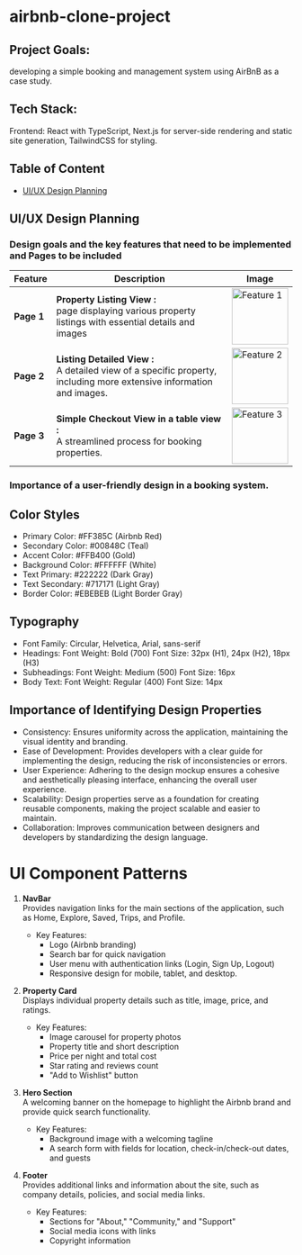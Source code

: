 # airbnb-clone-project

## Project Goals:

developing a simple booking and management system using AirBnB as a case study.

## Tech Stack:

Frontend: React with TypeScript, Next.js for server-side rendering and static site generation, TailwindCSS for styling.

## Table of Content

- [UI/UX Design Planning](#UI/UX)

## UI/UX Design Planning

### Design goals and the key features that need to be implemented and Pages to be included

| Feature    | Description                                                                                                              | Image                                                                                                                                                            |
| ---------- | ------------------------------------------------------------------------------------------------------------------------ | ---------------------------------------------------------------------------------------------------------------------------------------------------------------- |
| **Page 1** | **Property Listing View :**<br> page displaying various property listings with essential details and images              | <img src="https://www.dropbox.com/scl/fi/h7gkpbkcjxo7gd6w695e3/airbnb-1.png?rlkey=cz5q9fcf3ll64ql4z0gpkec93&st=tnjo3j79&dl=0&raw=1" alt="Feature 1" width="100"> |
| **Page 2** | **Listing Detailed View :** <br>A detailed view of a specific property, including more extensive information and images. | <img src="https://www.dropbox.com/scl/fi/pbugzbjc5bolknzv186xo/airbnb-2.png?rlkey=4hm6ogfsmgaad1hrkwehqqzb6&st=b10gzu85&dl=0&raw=1" alt="Feature 2" width="100"> |
| **Page 3** | **Simple Checkout View in a table view :** <br>A streamlined process for booking properties.                             | <img src="https://www.dropbox.com/scl/fi/ip11gibee9w2nzciar6xi/airbnb-3.png?rlkey=dwzvvnw5c9vqfrzikvugduw28&st=1hmy3vcn&dl=0&raw=1" alt="Feature 3" width="100"> |

### Importance of a user-friendly design in a booking system.

## Color Styles

- Primary Color: #FF385C (Airbnb Red)
- Secondary Color: #00848C (Teal)
- Accent Color: #FFB400 (Gold)
- Background Color: #FFFFFF (White)
- Text Primary: #222222 (Dark Gray)
- Text Secondary: #717171 (Light Gray)
- Border Color: #EBEBEB (Light Border Gray)

## Typography

- Font Family: Circular, Helvetica, Arial, sans-serif
- Headings:
  Font Weight: Bold (700)
  Font Size: 32px (H1), 24px (H2), 18px (H3)
- Subheadings:
  Font Weight: Medium (500)
  Font Size: 16px
- Body Text:
  Font Weight: Regular (400)
  Font Size: 14px

## Importance of Identifying Design Properties

- Consistency: Ensures uniformity across the application, maintaining the visual identity and branding.
- Ease of Development: Provides developers with a clear guide for implementing the design, reducing the risk of inconsistencies or errors.
- User Experience: Adhering to the design mockup ensures a cohesive and aesthetically pleasing interface, enhancing the overall user experience.
- Scalability: Design properties serve as a foundation for creating reusable components, making the project scalable and easier to maintain.
- Collaboration: Improves communication between designers and developers by standardizing the design language.

# UI Component Patterns

1. **NavBar** <br>
   Provides navigation links for the main sections of the application, such as Home, Explore, Saved, Trips, and Profile.

   - Key Features:
     - Logo (Airbnb branding)
     - Search bar for quick navigation
     - User menu with authentication links (Login, Sign Up, Logout)
     - Responsive design for mobile, tablet, and desktop.

2. **Property Card**<br>
   Displays individual property details such as title, image, price, and ratings.

   - Key Features:
     - Image carousel for property photos
     - Property title and short description
     - Price per night and total cost
     - Star rating and reviews count
     - "Add to Wishlist" button

3. **Hero Section**<br>
   A welcoming banner on the homepage to highlight the Airbnb brand and provide quick search functionality.

   - Key Features:
     - Background image with a welcoming tagline
     - A search form with fields for location, check-in/check-out dates, and guests

4. **Footer**<br>
   Provides additional links and information about the site, such as company details, policies, and social media links.

   - Key Features:
     - Sections for "About," "Community," and "Support"
     - Social media icons with links
     - Copyright information
